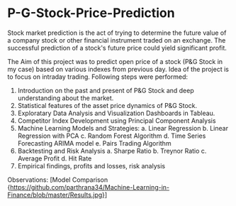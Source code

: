 # P-G-Stock-Price-Prediction

Stock market prediction is the act of trying to determine the future value of a company stock or other financial instrument traded on an exchange. The successful prediction of a stock's future price could yield significant profit. 

The Aim of this project was to predict open price of a stock (P&G Stock in my case) based on various indexes from previous day. Idea of the project is to focus on intraday trading. Following steps were performed:
  1. Introduction on the past and present of P&G Stock and deep understanding about the market.
  2. Statistical features of the asset price dynamics of P&G Stock.
  3. Exploratary Data Analysis and Visualization Dashboards in Tableau.
  4. Competitor Index Development using Principal Component Analysis
  5. Machine Learning Models and Strategies:
    a. Linear Regression
    b. Linear Regression with PCA
    c. Random Forest Algorithm
    d. Time Series Forecasting ARIMA model
    e. Pairs Trading Algorithm
  6. Backtesting and Risk Analysis
    a. Sharpe Ratio
    b. Treynor Ratio
    c. Average Profit
    d. Hit Rate
  7. Empirical findings, profits and losses, risk analysis
  
Observations: [Model Comparison {https://github.com/parthrana34/Machine-Learning-in-Finance/blob/master/Results.jpg}]



